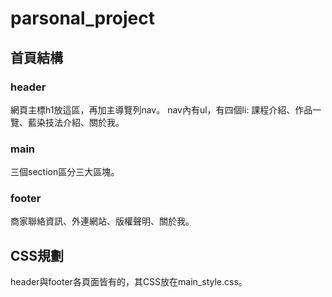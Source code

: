 # parsonal_project
## 首頁結構
### header
網頁主標h1放這區，再加主導覽列nav。
nav內有ul，有四個li: 課程介紹、作品一覽、藍染技法介紹、關於我。
### main
三個section區分三大區塊。
### footer
商家聯絡資訊、外連網站、版權聲明、關於我。
## CSS規劃
header與footer各頁面皆有的，其CSS放在main_style.css。
